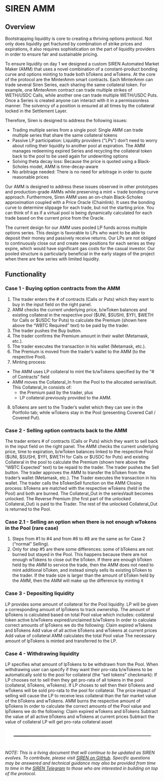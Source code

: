 # SIREN AMM

## Overview

Bootstrapping liquidity is core to creating a thriving options protocol. Not only does liquidity get fractured by combination of strike prices and expirations, it also requires sophistication on the part of liquidity providers in order to ensure fair and sustainable pricing.

To ensure liquidity on day 1 we designed a custom SIREN Automated Market Maker (AMM) that uses a novel combination of a constant-product bonding curve and options minting to trade both bTokens and wTokens. At the core of the protocol are the MinterAmm smart contracts. Each MinterAmm can trade several Siren Series, each sharing the same collateral token. For example, one MinterAmm contract can trade multiple strikes of WETH/USDC Calls, while another one can trade multiple WETH/USDC Puts. Once a Series is created anyone can interact with it in a permissionless manner. The solvency of a position is ensured at all times by the collateral locked in the Settlement Layer.

Therefore, Siren is designed to address the following issues:

- Trading multiple series from a single pool: Single AMM can trade multiple series that share the same collateral tokens
- Passive LP participation: Liquidity providers ("LPs") don’t need to worry about rolling their liquidity to another pool at expiration. The AMM manages redeeming expired Series and recycling the collateral token back to the pool to be used again for undewriting options
- Solving theta decay loss: Because the price is quoted using a Black-Scholes model, AMM is time-decay-aware
- No arbitrage needed: There is no need for arbitrage in order to quote reasonable prices

Our AMM is designed to address these issues observed in other prototypes and production-grade AMMs while preserving a mint + trade bonding curve approach. Furthermore, Siren AMM uses an on-chain Black-Scholes approximation coupled with a Price Oracle (Chainlink). It uses the bonding curve to determine slippage for each trade, but not the starting price. You can think of it as if a virtual pool is being dynamically calculated for each trade based on the current price from the Oracle.

The current design for our AMM uses pooled LP funds across multiple options series. This design is favorable to LPs who want to be able to deposit their money and passively receive returns. Our LPs are not obliged to continuously close out and create new positions for each series as they expire, which would have significant gas costs for the casual investor. Our pooled structure is particularly beneficial in the early stages of the project when there are few series with limited liquidity.

## Functionality

### Case 1 - Buying option contracts from the AMM

1. The trader enters the # of contracts (Calls or Puts) which they want to buy in the input field on the right panel.
2. AMM checks the current underlying price, b/wToken balances and existing collateral in the respective pool ($UNI, $SUSHI, $YFI, $WETH for Calls or $USDC for Puts) to calculate the Premium (shown here above the “WBTC Required” text) to be paid by the trader.
3. The trader pushes the Buy button.
4. The trader confirms the Premium amount in their wallet (Metamask, etc.).
5. The trader executes the transaction in his wallet (Metamask, etc.).
6. The Premium is moved from the trader’s wallet to the AMM (to the respective Pool).
7. Minting process:

- The AMM uses LP collateral to mint the b/wTokens specified by the “# of Contracts” field
- AMM moves the Collateral_In from the Pool to the allocated seriesVault. This Collateral_In consists of:
  - the Premium paid by the trader, plus
  - LP collateral previously provided to the AMM.

8. bTokens are sent to the Trader’s wallet which they can see in the Portfolio tab; while wTokens stay in the Pool  (presenting Covered Call / Covered Put).


### Case 2 - Selling option contracts back to the AMM

The trader enters # of contracts (Calls or Puts) which they want to sell back in the input field on the right panel.
The AMM checks the current underlying price, time to expiration, b/wToken balances linked to the respective Pool ($UNI, $SUSHI, $YFI, $WETH for Calls or $USDC for Puts) and existing Collateral in the pool to calculate the Premium (shown here above the “WBTC Expected” text) to be repaid to the trader.
The trader pushes the Sell button.
The trader approves the AMM to transfer the bToken from the trader’s wallet  (Metamask, etc.).
The Trader executes the transaction in his wallet.
The trader calls the bTokenSell function on the AMM
Closing process:
bTokens are matched with the respective wTokens (held in the Pool) and both are burned.
The Collateral_Out in the seriesVault becomes unlocked.
The Reverse Premium (the first part of the unlocked Collateral_Out) is paid to the Trader.
The rest of the unlocked Collateral_Out is returned to the Pool.

### Case 2.1 - Selling an option when there is not enough wTokens in the Pool (rare case)

1. Steps from #1 to #4 and from #6 to #8 are the same as for Case 2 (“normal” Selling).
2. Only for step #5 are there some differences: some of bTokens are not burned but stayed in the Pool. This happens because there are not enough wTokens to close out the bToken.
If there are enough bToken held by the AMM to service the trade, then the AMM does not need to mint additional bToken, and instead simply sells its existing bToken to the trader. If the trade size is larger than the amount of bToken held by the AMM, then the AMM will make up the difference by minting it

### Case 3 - Depositing liquidity

LP provides some amount of collateral for the Pool liquidity.
LP will be given a corresponding amount of lpTokens to track ownership. The amount of lpTokens is calculated based on total Pool value which includes:
collateral token
active b/wTokens
expired/unclaimed b/wTokens
In order to calculate correct amounts of lpTokens we do the following:
Claim expired wTokens and bTokens
Add value of all active bTokens and wTokens at current prices
Add value of collateral
AMM calculates the total Pool value
The necessary amount of lpTokens is minted and transferred to the LP.


### Case 4 - Withdrawing liquidity

LP specifies what amount of lpTokens to be withdrawn from the Pool.
When withdrawing user can specify if they want their pro-rata b/wTokens to be automatically sold to the pool for collateral (the “sell tokens” checkmark):
If LP chooses not to sell then they get pro-rata of all tokens in the pool (collateral, bTokens, wTokens).
If LP choses to sell then their bTokens and wTokens will be sold pro-rata to the pool for collateral. The price impact of selling will cause the LP to receive less collateral than the fair market value of the bTokens and wTokens.
AMM burns the respective amount of lpTokens
In order to calculate the correct amounts of the Pool value and lpTokens we do the following:
Claim expired wTokens and bTokens
Subtract the value of all active bTokens and wTokens at current prices
Subtract the value of collateral
LP will get pro-rata collateral asset

![](../.gitbook/assets/image.png)

_NOTE: This is a living document that will continue to be updated as SIREN evolves. To contribute, please visit_ [_SIREN on GitHub_](https://github.com/sirenmarkets/core)_. Specific questions may be answered and technical guidance may also be provided from time to time in the_ [_SIREN Telegram_](https://t.me/sirenmarkets) _to those who are interested in building on top of the protocol._

